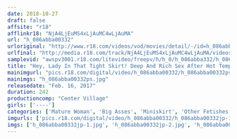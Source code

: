 ```yaml
---
date: 2018-10-27
draft: false
affsite: "r18"
afflinkr18: "NjA4LjEuMS4xLjAuMC4wLjAuMA"
url: "h_086abba00332"
urloriginal: "http://www.r18.com/videos/vod/movies/detail/-/id=h_086abba00332"
urlfinal: "http://media.r18.com/track/NjA4LjEuMS4xLjAuMC4wLjAuMA/videos/vod/movies/detail/-/id=h_086abba00332"
samplevid: "awspv3001.r18.com/litevideo/freepv/h/h_0/h_086abba332/h_086abba332_dmb_w.mp4"
title: "Hey, Lady In That Tight Skirt! Deep And Rich Sex After Hot Temptation By Her Bursting Ass And Voluptuous Thigs 20 Ladies/4 Hours"
mainimgurl: "pics.r18.com/digital/video/h_086abba00332/h_086abba00332ps.jpg"
mainimgs: "h_086abba00332ps.jpg"
releasedate: "Feb. 16, 2017"
duration: 242
productioncomp: "Center Village"
girls: ['----']
categories: ['Mature Woman', 'Big Asses', 'Miniskirt', 'Other Fetishes', 'Over 4 Hours', 'Hi-Def']
imgurls: ['pics.r18.com/digital/video/h_086abba00332/h_086abba00332jp-1.jpg', 'pics.r18.com/digital/video/h_086abba00332/h_086abba00332jp-2.jpg', 'pics.r18.com/digital/video/h_086abba00332/h_086abba00332jp-3.jpg', 'pics.r18.com/digital/video/h_086abba00332/h_086abba00332jp-4.jpg', 'pics.r18.com/digital/video/h_086abba00332/h_086abba00332jp-5.jpg', 'pics.r18.com/digital/video/h_086abba00332/h_086abba00332jp-6.jpg', 'pics.r18.com/digital/video/h_086abba00332/h_086abba00332jp-7.jpg', 'pics.r18.com/digital/video/h_086abba00332/h_086abba00332jp-8.jpg', 'pics.r18.com/digital/video/h_086abba00332/h_086abba00332jp-9.jpg', 'pics.r18.com/digital/video/h_086abba00332/h_086abba00332jp-10.jpg', 'pics.r18.com/digital/video/h_086abba00332/h_086abba00332jp-11.jpg', 'pics.r18.com/digital/video/h_086abba00332/h_086abba00332jp-12.jpg', 'pics.r18.com/digital/video/h_086abba00332/h_086abba00332jp-13.jpg', 'pics.r18.com/digital/video/h_086abba00332/h_086abba00332jp-14.jpg', 'pics.r18.com/digital/video/h_086abba00332/h_086abba00332jp-15.jpg', 'pics.r18.com/digital/video/h_086abba00332/h_086abba00332jp-16.jpg', 'pics.r18.com/digital/video/h_086abba00332/h_086abba00332jp-17.jpg', 'pics.r18.com/digital/video/h_086abba00332/h_086abba00332jp-18.jpg', 'pics.r18.com/digital/video/h_086abba00332/h_086abba00332jp-19.jpg', 'pics.r18.com/digital/video/h_086abba00332/h_086abba00332jp-20.jpg']
imgs: ['h_086abba00332jp-1.jpg', 'h_086abba00332jp-2.jpg', 'h_086abba00332jp-3.jpg', 'h_086abba00332jp-4.jpg', 'h_086abba00332jp-5.jpg', 'h_086abba00332jp-6.jpg', 'h_086abba00332jp-7.jpg', 'h_086abba00332jp-8.jpg', 'h_086abba00332jp-9.jpg', 'h_086abba00332jp-10.jpg', 'h_086abba00332jp-11.jpg', 'h_086abba00332jp-12.jpg', 'h_086abba00332jp-13.jpg', 'h_086abba00332jp-14.jpg', 'h_086abba00332jp-15.jpg', 'h_086abba00332jp-16.jpg', 'h_086abba00332jp-17.jpg', 'h_086abba00332jp-18.jpg', 'h_086abba00332jp-19.jpg', 'h_086abba00332jp-20.jpg']
---
```

